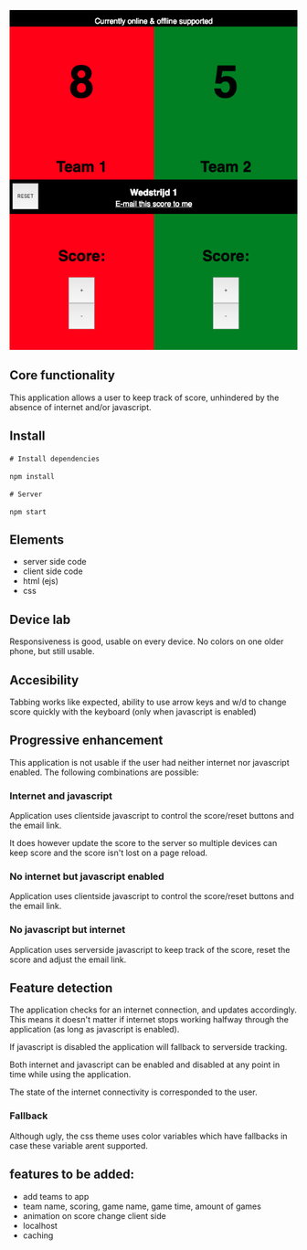 ![screenshot](./screenshot.png)

## Core functionality

This application allows a user to keep track of score, unhindered by the absence of internet and/or javascript.

## Install

`# Install dependencies`

`npm install`

`# Server`

`npm start`

## Elements

- server side code
- client side code
- html (ejs)
- css

## Device lab

Responsiveness is good, usable on every device. No colors on one older phone, but still usable.

## Accesibility

Tabbing works like expected, ability to use arrow keys and w/d to change score quickly with the keyboard (only when javascript is enabled)

## Progressive enhancement

This application is not usable if the user had neither internet nor javascript enabled. The following combinations are possible:

### Internet and javascript

Application uses clientside javascript to control the score/reset buttons and the email link.

It does however update the score to the server so multiple devices can keep score and the score isn't lost on a page reload.

### No internet but javascript enabled

Application uses clientside javascript to control the score/reset buttons and the email link.

### No javascript but internet

Application uses serverside javascript to keep track of the score, reset the score and adjust the email link.

## Feature detection

The application checks for an internet connection, and updates accordingly. This means it doesn't matter if internet stops working halfway through the application (as long as javascript is enabled).

If javascript is disabled the application will fallback to serverside tracking.

Both internet and javascript can be enabled and disabled at any point in time while using the application.

The state of the internet connectivity is corresponded to the user.

### Fallback

Although ugly, the css theme uses color variables which have fallbacks in case these variable arent supported.

## features to be added:

- add teams to app
- team name, scoring, game name, game time, amount of games
- animation on score change client side
- localhost
- caching
